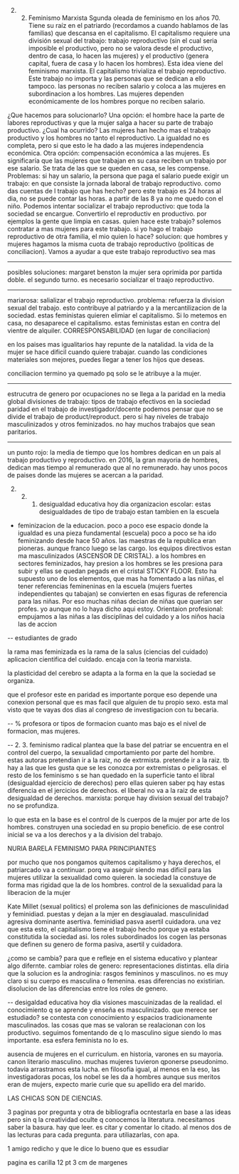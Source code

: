 2. 2. Feminismo Marxista
Sgunda oleada de feminismo en los años 70. Tiene su raíz en el patriardo (recordamos a cuando hablamos de las familias) que descansa en el capitalismo. El capitalismo requiere una división sexual del trabajo: trabajo reproductivo (sin el cual seria imposible el productivo, pero no se valora desde el productivo, dentro de casa, lo hacen las mujeres) y el productivo (genera capital, fuera de casa y lo hacen los hombres). Esta idea viene del feminismo marxista. El capitalismo trivializa el trabajo reproductivo. Este trabajo no importa y las personas que se dedican a ello tampoco. las personas no reciben salario y coloca a las mujeres en subordinacion a los hombres. Las mujeres dependen económicamente de los hombres porque no reciben salario.

¿Que hacemos para solucionarlo? Una opción: el hombre hace la parte de labores reproductivas y que la mujer salga a hacer su parte de trabajo productivo. ¿Cual ha ocurrido? Las mujeres han hecho mas el trabajo productivo y los hombres no tanto el reproductivo. La igualdad no es completa, pero si que esto le ha dado a las mujeres independencia económica. Otra opción: compensación económica a las mujeres. Es significaría que las mujeres que trabajan en su casa reciben un trabajo por ese salario. Se trata de las que se queden en casa, se les compense. Problemas: si hay un salario, la persona que paga el salario puede exigir un trabajo: en que consiste la jornada laboral de trabajo reproductivo. como das cuentas de l trabajo que has hecho? pero este trabajo es 24 horas al dia, no se puede contar las horas. a partir de las 8 ya no me quedo con el niño. Podemos intentar socializar el trabajo reproductivo: que toda la sociedad se encargue. Convertirlo el reproductiv en productivo. por ejemplos la gente que limpia en casas. quien hace este trabajo? solemos contratar a mas mujeres para este trabajo. si yo hago el trabajo reproductivo de otra familia, el mio quien lo hace? solucion: que hombres y mujeres hagamos la misma cuota de trabajo reproductivo (politicas de conciliacion). Vamos a ayudar a que este trabajo reproductivo sea mas

----
posibles soluciones: margaret benston la mujer sera oprimida por partida doble. el segundo turno. es necesario socializar el traajo reproductivo.

---
mariarosa: salializar el trabajo reproductivo. problema: refuerza la division sexual del trabajo. esto contribuye al patriardo y a la mercantilizacion de la sociedad. estas feministas quieren elimiar el capitalismo. Si lo metemos en casa, no desaparece el capitalismo. estas feministas estan en contra del vientre de alquiler. CORRESPONSABILIDAD (en lugar de conciliacion)

en los paises mas igualitarios hay repunte de la natalidad. la vida de la mujer se hace dificil cuando quiere trabajar. cuando las condiciones materiales son mejores, puedes llegar a tener los hijos que deseas.

conciliacion termino ya quemado pq solo se le atribuye a la mujer.

---
estrucutra de genero por ocupaciones
no se llega a la paridad en la media global
divisiones de trabajo: tipos de trabajo efectivos en la sociedad
paridad en el trabajo de investigador/docente
podemos pensar que no se divide el trabajo de product/reproduct. pero si hay niveles de trabajo masculinizados y otros feminizados. no hay muchos trabajos que sean paritarios. 

----
un punto rojo: la media de tiempo que los hombres dedican en un pais al trabajo productivo y reproductivo. en 2016, la gran mayoria de hombres, dedican mas tiempo al remunerado que al no remunerado. hay unos pocos de paises donde las mujeres se acercan a la paridad. 

2. 2. 1. desigualdad educativa hoy dia
organizacion escolar: estas desigualdades de tipo de trabajo estan tambien en la escuela
- feminizacion de la educacion. poco a poco ese espacio donde la igualdad es una pieza fundamental (escuela) poco a poco se ha ido feminizando desde hace 50 años. las maestras de la republica eran pioneras. aunque franco luego se las cargo. los equipos directivos estan ma masculinizados (ASCENSOR DE CRISTAL). a los hombres en sectores feminizados, hay presion a los hombres se les presiona para subir y ellas se quedan pegads en el cristal STICKY FLOOR. Esto ha supuesto uno de los elementos, que mas ha fomentado a las niiñas, el tener referencias femineninas en la escuela (mujers fuertes independientes qu tabajan) se convierten en esas figuras de referencia para las niñas. Por eso muchas niñas decian de niñas que querian ser profes. yo aunque no lo haya dicho aqui estoy.
Orientaion profesional: empujamos a las niñas a las disciplinas del cuidado y a los niños hacia las de accion

--
estudiantes de grado

la rama mas feminizada es la rama de la salus (ciencias del cuidado) aplicacion cientifica del cuidado. encaja con la teoria marxista.

la plasticidad del cerebro se adapta a la forma en la que la sociedad se organiza.

que el profesor este en paridad es importante porque eso depende una conexion personal que es mas facil que alguien de tu propio sexo. esta mal visto que te vayas dos dias al congreso de investigacion con tu becaria. 

--
% profesora or tipos de formacion
cuanto mas bajo es el nivel de formacion, mas mujeres.

--
2. 3. feminismo radical
plantea que la base del patriar se encuentra en el control del cuerpo, la sexualidad cmportamiento por parte del hombre. estas autoras pretendian ir a la raiz, no de extrmista. pretende ir a la raiz. tb hay a las que les gusta que se les conozca por extremistas o peligrosas. el resto de los feminismo s se han quedado en la superficie tanto el libral (desigualdad ejercicio de derechos) pero ellas quieren saber pq hay estas diferencia en el jercicios de derechos. el liberal no va a la raiz de esta desigualdad de derechos. marxista: porque hay division sexual del trabajo? no se profundiza.

lo que esta en la base es el control de ls cuerpos de la mujer por arte de los hombres. construyen una sociedad en su propio beneficio. de ese control inicial se va a los derechos y a la division del trabajo.

NURIA BARELA FEMINISMO PARA PRINCIPIANTES

por mucho que nos pongamos quitemos capitalismo y haya derechos, el patriarcado va a continuar. porq va aseguir siendo mas dificil para las mujeres utilizar la sexualidad como quieren. la sociedad la constuye de forma mas rigidad que la de los hombres. control de la sexualidad para la liberacion de la mujer

Kate Millet (sexual politics) el prolema son las definiciones de masculinidad y feminidiad. puestas y dejan a la mjer en desgiaualad. masculinidad agresiva dominante asertiva. feminidiad pasva asertil cuidadora. una vez que esta esto, el capitalismo tiene el trabajo hecho porque ya estaba constitutida la sociedad asi. los roles subordinados los cogen las personas que definen su genero de forma pasiva, asertil y cuidadora.

¿como se cambia? para que e refleje en el sistema educativo y plantear algo difernte. cambiar roles de genero: representaciones distintas. ella diria que la solucion es la androginia: rasgos femininos y masculinos. no es muy claro si su cuerpo es masculina o femenina. esas diferencias no existirian. disolucion de las diferencias entre los roles de genero.

--
desigaldad educativa hoy dia
visiones mascuinizadas de la realidad. el conocimiento q se aprende y enseña es masculinizado. que merece ser estudiado? se contesta con conocimiento y espacios tradicionamente masculinados. las cosas que mas se valoran se realacionan con los productivo. seguimos fomentando de q lo masculino sigue siendo lo mas importante. esa esfera feminista no lo es. 

ausencia de mujeres en el curriculum. en historia, varones en su mayoria. canon literario masculino. muchas mujeres tuvieron qponerse pseudonimo. todavia arrastramos esta lucha. en filosofia igual, al menos en la eso, las investigadoras pocas, los nobel se les da a hombres aunque sus meritos eran de mujers, expecto marie curie que su apellido era del marido. 

LAS CHICAS SON DE CIENCIAS.

3 paginas por pregunta y otra de bibliografia
ocntestarla en base a las ideas pero sin q la creatividad oculte q conocemos la literatura. necesitamos saber la basura. hay que leer. es citar y comentar lo citado. al menos dos de las lecturas para cada pregunta. para utiliazarlas, con apa. 

1 amigo redicho y que le dice lo bueno que es essudiar

pagina es carilla 12 pt 3 cm de margenes 
 